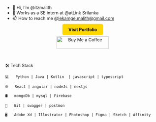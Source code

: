 - 👋 Hi, I’m @itzmalith
- 🌱 Works as a SE intern at @atLink Srilanka
- 📫 How to reach me @lekamge.malith@gmail.com

<div style="text-align: center;">
    <p><a href="https://malithlk.netlify.app/" target="_blank" style="background-color: #FFD700; color: #000; padding: 10px 20px; text-decoration: none; border-radius: 5px; font-weight: bold;">Visit Portfolio</a></p>
</div>


<div style="text-align: center;">
    <p><a href="https://www.buymeacoffee.com/itzmalith"> 
        <img src="https://cdn.buymeacoffee.com/buttons/v2/default-yellow.png" height="40" width="170" alt="Buy Me a Coffee">
    </a></p>
</div>

<br>


🛠 Tech Stack

    💻   Python | Java | Kotlin  | javascript | typescript 
    
    🌐   React | angular | nodeJs | nextjs 
    
    🛢   mongoDb | mysql | Firebase
    
    🔧   Git | swagger | postmon 
    
    🖥   Adobe Xd | Illustrator | Photoshop | Figma | Sketch | Affinity 


